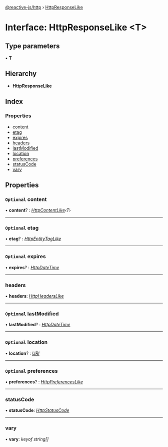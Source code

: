[@reactive-js/http](../README.md) › [HttpResponseLike](httpresponselike.md)

# Interface: HttpResponseLike <**T**>

## Type parameters

▪ **T**

## Hierarchy

* **HttpResponseLike**

## Index

### Properties

* [content](httpresponselike.md#optional-content)
* [etag](httpresponselike.md#optional-etag)
* [expires](httpresponselike.md#optional-expires)
* [headers](httpresponselike.md#headers)
* [lastModified](httpresponselike.md#optional-lastmodified)
* [location](httpresponselike.md#optional-location)
* [preferences](httpresponselike.md#optional-preferences)
* [statusCode](httpresponselike.md#statuscode)
* [vary](httpresponselike.md#vary)

## Properties

### `Optional` content

• **content**? : *[HttpContentLike](httpcontentlike.md)‹T›*

___

### `Optional` etag

• **etag**? : *[HttpEntityTagLike](httpentitytaglike.md)*

___

### `Optional` expires

• **expires**? : *[HttpDateTime](../README.md#httpdatetime)*

___

###  headers

• **headers**: *[HttpHeadersLike](httpheaderslike.md)*

___

### `Optional` lastModified

• **lastModified**? : *[HttpDateTime](../README.md#httpdatetime)*

___

### `Optional` location

• **location**? : *[URI](uri.md)*

___

### `Optional` preferences

• **preferences**? : *[HttpPreferencesLike](httppreferenceslike.md)*

___

###  statusCode

• **statusCode**: *[HttpStatusCode](../enums/httpstatuscode.md)*

___

###  vary

• **vary**: *keyof string[]*
